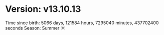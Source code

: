 # Version: v13.10.13
Time since birth: 5066 days, 121584 hours, 7295040 minutes, 437702400 seconds
Season: Summer ☀️
